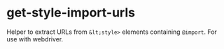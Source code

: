 # get-style-import-urls
Helper to extract URLs from `&lt;style>` elements containing `@import`. For use with webdriver.
